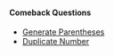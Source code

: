 #### Comeback Questions

- [Generate Parentheses](https://leetcode.com/problems/generate-parentheses/)
- [Duplicate Number](https://leetcode.com/problems/find-the-duplicate-number/)